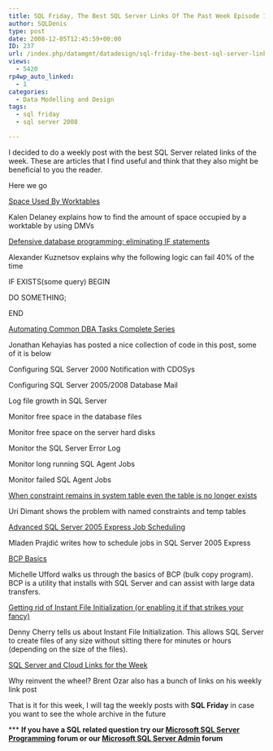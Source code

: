 ```yaml
---
title: SQL Friday, The Best SQL Server Links Of The Past Week Episode 1
author: SQLDenis
type: post
date: 2008-12-05T12:45:59+00:00
ID: 237
url: /index.php/datamgmt/datadesign/sql-friday-the-best-sql-server-links-of-1/
views:
  - 5420
rp4wp_auto_linked:
  - 1
categories:
  - Data Modelling and Design
tags:
  - sql friday
  - sql server 2008

---
```

I decided to do a weekly post with the best SQL Server related links of the week. These are articles that I find useful and think that they also might be beneficial to you the reader.

Here we go

[Space Used By Worktables][1]
  
Kalen Delaney explains how to find the amount of space occupied by a worktable by using DMVs

[Defensive database programming: eliminating IF statements][2]
  
Alexander Kuznetsov explains why the following logic can fail 40% of the time
  
IF EXISTS(some query) BEGIN
    
DO SOMETHING;
  
END

[Automating Common DBA Tasks Complete Series][3]
  
Jonathan Kehayias has posted a nice collection of code in this post, some of it is below
  
Configuring SQL Server 2000 Notification with CDOSys
  
Configuring SQL Server 2005/2008 Database Mail
  
Log file growth in SQL Server
  
Monitor free space in the database files
  
Monitor free space on the server hard disks
  
Monitor the SQL Server Error Log
  
Monitor long running SQL Agent Jobs
  
Monitor failed SQL Agent Jobs

[When constraint remains in system table even the table is no longer exists][4]
  
Uri Dimant shows the problem with named constraints and temp tables

[Advanced SQL Server 2005 Express Job Scheduling][5]
  
Mladen Prajdi&#263; writes how to schedule jobs in SQL Server 2005 Express

[BCP Basics][6]
  
Michelle Ufford walks us through the basics of BCP (bulk copy program). BCP is a utility that installs with SQL Server and can assist with large data transfers.

[Getting rid of Instant File Initialization (or enabling it if that strikes your fancy)][7]
  
Denny Cherry tells us about Instant File Initialization. This allows SQL Server to create files of any size without sitting there for minutes or hours (depending on the size of the files).

[SQL Server and Cloud Links for the Week][8]
  
Why reinvent the wheel? Brent Ozar also has a bunch of links on his weekly link post

That is it for this week, I will tag the weekly posts with **SQL Friday** in case you want to see the whole archive in the future

\*** **If you have a SQL related question try our [Microsoft SQL Server Programming][9] forum or our [Microsoft SQL Server Admin][10] forum**<ins></ins>

 [1]: http://sqlblog.com/blogs/kalen_delaney/archive/2008/11/26/space-used-by-worktables.aspx
 [2]: http://sqlblog.com/blogs/alexander_kuznetsov/archive/2008/11/27/defensive-database-programming-if-statement-vs-where-clause.aspx
 [3]: http://jmkehayias.blogspot.com/2008/12/automating-common-dba-tasks.html
 [4]: http://dimantdatabasesolutions.blogspot.com/2008/12/when-constraint-remains-in-system-table.html
 [5]: http://weblogs.sqlteam.com/mladenp/archive/2008/12/03/Advanced-SQL-Server-2005-Express-Job-Scheduling.aspx
 [6]: http://sqlfool.com/2008/12/bcp-basics
 [7]: http://itknowledgeexchange.techtarget.com/sql-server/getting-rid-of-instant-file-initialization-or-enabling-it-if-that-strikes-your-fancy/#more-269
 [8]: http://www.brentozar.com/archive/2008/12/sql-server-and-cloud-links-for-the-week-3/
 [9]: http://forum.ltd.local/viewforum.php?f=17
 [10]: http://forum.ltd.local/viewforum.php?f=22